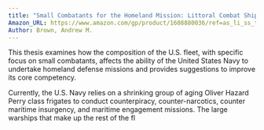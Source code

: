 ```yaml
---
title: "Small Combatants for the Homeland Mission: Littoral Combat Ships, Frigates, and Corvettes"
Amazon_URL: https://www.amazon.com/gp/product/1608880036/ref=as_li_ss_tl?ie=UTF8&linkCode=ll1&tag=internetbo00a-20
Author: Brown, Andrew M.
---
```

This thesis examines how the composition of the U.S. fleet, with specific focus on small combatants, affects the ability of the United States Navy to undertake homeland defense missions and provides suggestions to improve its core competency. 

Currently, the U.S. Navy relies on a shrinking group of aging Oliver Hazard Perry class frigates to conduct counterpiracy, counter-narcotics, counter maritime insurgency, and maritime engagement missions. The large warships that make up the rest of the fl